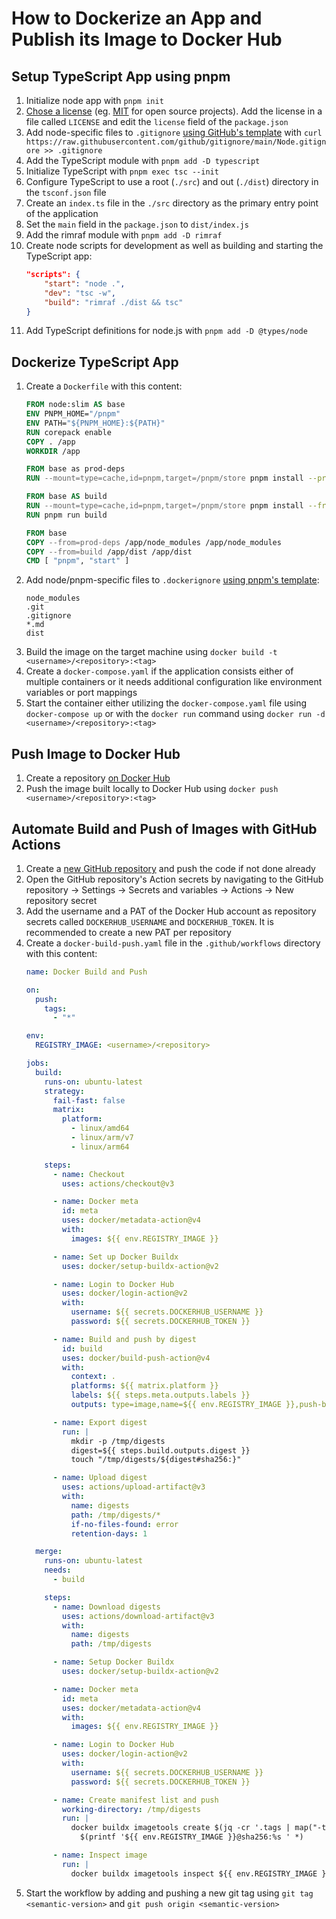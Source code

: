 # How to Dockerize an App and Publish its Image to Docker Hub

## Setup TypeScript App using pnpm

1. Initialize node app with `pnpm init`
1. [Chose a license](https://choosealicense.com) (eg.
   [MIT](https://choosealicense.com/licenses/mit) for open source projects). Add
   the license in a file called `LICENSE` and edit the `license` field of the
   `package.json`
1. Add node-specific files to `.gitignore`
   [using GitHub's template](https://raw.githubusercontent.com/github/gitignore/main/Node.gitignore)
   with
   `curl https://raw.githubusercontent.com/github/gitignore/main/Node.gitignore >> .gitignore`
1. Add the TypeScript module with `pnpm add -D typescript`
1. Initialize TypeScript with `pnpm exec tsc --init`
1. Configure TypeScript to use a root (`./src`) and out (`./dist`) directory in
   the `tsconf.json` file
1. Create an `index.ts` file in the `./src` directory as the primary entry point
   of the application
1. Set the `main` field in the `package.json` to `dist/index.js`
1. Add the rimraf module with `pnpm add -D rimraf`
1. Create node scripts for development as well as building and starting the
   TypeScript app:
   ```json
   "scripts": {
       "start": "node .",
       "dev": "tsc -w",
       "build": "rimraf ./dist && tsc"
   }
   ```
1. Add TypeScript definitions for node.js with `pnpm add -D @types/node`

## Dockerize TypeScript App

1. Create a `Dockerfile` with this content:
   ```Dockerfile
   FROM node:slim AS base
   ENV PNPM_HOME="/pnpm"
   ENV PATH="${PNPM_HOME}:${PATH}"
   RUN corepack enable
   COPY . /app
   WORKDIR /app

   FROM base as prod-deps
   RUN --mount=type=cache,id=pnpm,target=/pnpm/store pnpm install --prod --frozen-lockfile

   FROM base AS build
   RUN --mount=type=cache,id=pnpm,target=/pnpm/store pnpm install --frozen-lockfile
   RUN pnpm run build

   FROM base
   COPY --from=prod-deps /app/node_modules /app/node_modules
   COPY --from=build /app/dist /app/dist
   CMD [ "pnpm", "start" ]
   ```
1. Add node/pnpm-specific files to `.dockerignore`
   [using pnpm's template](https://pnpm.io/docker#example-1-build-a-bundle-in-a-docker-container):
   ```
   node_modules
   .git
   .gitignore
   *.md
   dist
   ```
1. Build the image on the target machine using
   `docker build -t <username>/<repository>:<tag>`
1. Create a `docker-compose.yaml` if the application consists either of multiple
   containers or it needs additional configuration like environment variables or
   port mappings
1. Start the container either utilizing the `docker-compose.yaml` file using
   `docker-compose up` or with the `docker run` command using
   `docker run -d <username>/<repository>:<tag>`

## Push Image to Docker Hub

1. Create a repository [on Docker Hub](https://hub.docker.com/repository/create)
1. Push the image built locally to Docker Hub using
   `docker push <username>/<repository>:<tag>`

## Automate Build and Push of Images with GitHub Actions

1. Create a [new GitHub repository](https://repo.new) and push the code if not
   done already
1. Open the GitHub repository's Action secrets by navigating to the GitHub
   repository → Settings → Secrets and variables → Actions → New repository
   secret
1. Add the username and a PAT of the Docker Hub account as repository secrets
   called `DOCKERHUB_USERNAME` and `DOCKERHUB_TOKEN`. It is recommended to
   create a new PAT per repository
1. Create a `docker-build-push.yaml` file in the `.github/workflows` directory
   with this content:
   ```yaml
   name: Docker Build and Push

   on:
     push:
       tags:
         - "*"

   env:
     REGISTRY_IMAGE: <username>/<repository>

   jobs:
     build:
       runs-on: ubuntu-latest
       strategy:
         fail-fast: false
         matrix:
           platform:
             - linux/amd64
             - linux/arm/v7
             - linux/arm64

       steps:
         - name: Checkout
           uses: actions/checkout@v3

         - name: Docker meta
           id: meta
           uses: docker/metadata-action@v4
           with:
             images: ${{ env.REGISTRY_IMAGE }}

         - name: Set up Docker Buildx
           uses: docker/setup-buildx-action@v2

         - name: Login to Docker Hub
           uses: docker/login-action@v2
           with:
             username: ${{ secrets.DOCKERHUB_USERNAME }}
             password: ${{ secrets.DOCKERHUB_TOKEN }}

         - name: Build and push by digest
           id: build
           uses: docker/build-push-action@v4
           with:
             context: .
             platforms: ${{ matrix.platform }}
             labels: ${{ steps.meta.outputs.labels }}
             outputs: type=image,name=${{ env.REGISTRY_IMAGE }},push-by-digest=true,name-canonical=true,push=true

         - name: Export digest
           run: |
             mkdir -p /tmp/digests
             digest=${{ steps.build.outputs.digest }}
             touch "/tmp/digests/${digest#sha256:}"

         - name: Upload digest
           uses: actions/upload-artifact@v3
           with:
             name: digests
             path: /tmp/digests/*
             if-no-files-found: error
             retention-days: 1

     merge:
       runs-on: ubuntu-latest
       needs:
         - build

       steps:
         - name: Download digests
           uses: actions/download-artifact@v3
           with:
             name: digests
             path: /tmp/digests

         - name: Setup Docker Buildx
           uses: docker/setup-buildx-action@v2

         - name: Docker meta
           id: meta
           uses: docker/metadata-action@v4
           with:
             images: ${{ env.REGISTRY_IMAGE }}

         - name: Login to Docker Hub
           uses: docker/login-action@v2
           with:
             username: ${{ secrets.DOCKERHUB_USERNAME }}
             password: ${{ secrets.DOCKERHUB_TOKEN }}

         - name: Create manifest list and push
           working-directory: /tmp/digests
           run: |
             docker buildx imagetools create $(jq -cr '.tags | map("-t " + .) | join(" ")' <<< "$DOCKER_METADATA_OUTPUT_JSON") \
               $(printf '${{ env.REGISTRY_IMAGE }}@sha256:%s ' *)

         - name: Inspect image
           run: |
             docker buildx imagetools inspect ${{ env.REGISTRY_IMAGE }}:${{ steps.meta.outputs.version }}
   ```
1. Start the workflow by adding and pushing a new git tag using
   `git tag <semantic-version>` and `git push origin <semantic-version>`
